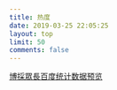 ```yaml
---
title: 热度
date: 2019-03-25 22:05:25
layout: top
limit: 50
comments: false
---
```

<a href="https://tongji.baidu.com/web/welcome/ico?s=d25f1e053205bf07562f33365fef04d7" target="_blank" class="LinkCard">博採眾長百度统计数据预览</a>
